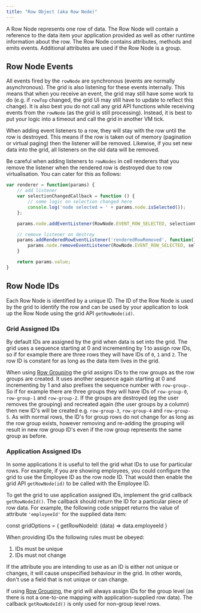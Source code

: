 ```yaml
---
title: "Row Object (aka Row Node)"
---
```


A Row Node represents one row of data. The Row Node will contain a reference to the data item your application provided as well as other runtime information about the row. The Row Node contains attributes, methods and emits events. Additional attributes are used if the Row Node is a group.

<api-documentation source='reference.json'></api-documentation>

## Row Node Events

All events fired by the `rowNode` are synchronous (events are normally asynchronous). The grid is also listening for these events internally. This means that when you receive an event, the grid  may still have some work to do (e.g. if `rowTop` changed, the grid UI may still have to update to reflect this change). It is also best you do not call any grid API functions while receiving events from the `rowNode` (as the grid is still processing). Instead, it is best to put your logic into a timeout and call the grid in another VM tick.

When adding event listeners to a row, they will stay with the row until the row is destroyed. This means if the row is taken out of memory (pagination or virtual paging) then the listener will be removed. Likewise, if you set new data into the grid, all listeners on the old data will be removed.

Be careful when adding listeners to `rowNodes` in cell renderers that you remove the listener when the rendered row is destroyed due to row virtualisation. You can cater for this as follows:

```js
var renderer = function(params) {
    // add listener
    var selectionChangedCallback = function () {
        // some logic on selection changed here
        console.log('node selected = ' + params.node.isSelected());
    };

    params.node.addEventListener(RowNode.EVENT_ROW_SELECTED, selectionChangedCallback);

    // remove listener on destroy
    params.addRenderedRowEventListener('renderedRowRemoved', function() {
        params.node.removeEventListener(RowNode.EVENT_ROW_SELECTED, selectionChangedCallback);
    }

    return params.value;
}
```

## Row Node IDs

Each Row Node is identified by a unique ID. The ID of the Row Node is used by the grid to identify the row and can be 
used by your application to look up the Row Node using the grid API `getRowNode(id)`.

### Grid Assigned IDs

By default IDs are assigned by the grid when data is set into the grid. The grid uses a sequence starting at 0 and 
incrementing by 1 to assign row IDs, so if for example there are three rows they will have IDs of `0`, `1` and `2`. 
The row ID is constant for as long as the data item lives in the grid.

When using [Row Grouping](/grouping/) the grid assigns IDs to the row groups as the row groups are created. It uses 
another sequence again starting at 0 and incrementing by 1 and also prefixes the sequence number with `row-group-`. 
So if for example there are three groups they will have IDs of `row-group-0`, `row-group-1` and `row-group-2`. If the 
groups are destroyed (eg the user removes the grouping) and recreated again (the user groups by a column) then new ID's 
will be created e.g. `row-group-3`, `row-group-4` and `row-group-5`. As with normal rows, the ID's for group rows do 
not change for as long as the row group exists, however removing and re-adding the grouping will result in new row 
group ID's even if the row group represents the same group as before.

### Application Assigned IDs

In some applications it is useful to tell the grid what IDs to use for particular rows. For example, if you are showing 
employees, you could configure the grid to use the Employee ID as the row node ID. That would then enable the grid 
API `getRowNode(id)` to be called with the Employee ID.

To get the grid to use application assigned IDs, implement the grid callback `getRowNodeId()`. The callback should 
return the ID for a particular piece of row data. For example, the following code snippet returns the value of 
attribute `'employeeId'` for the supplied data item:

<snippet>
const gridOptions = {
    getRowNodeId: (data) => data.employeeId
}
</snippet>

When providing IDs the following rules must be obeyed:

1. IDs must be unique
1. IDs must not change

If the attribute you are intending to use as an ID is either not unique or changes, it will cause unspecified behaviour in the grid. In other words, don't use a field that is not unique or can change.

If using [Row Grouping](/grouping/), the grid will always assign IDs for the group level (as there is not a one-to-one mapping with application-supplied row data). The callback `getRowNodeId()` is only used for non-group level rows.

